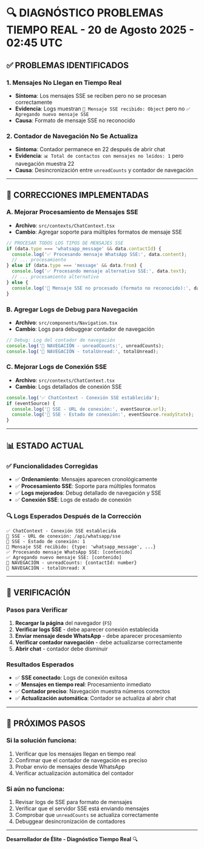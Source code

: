 # 🔍 DIAGNÓSTICO PROBLEMAS TIEMPO REAL - 20 de Agosto 2025 - 02:45 UTC

## ✅ **PROBLEMAS IDENTIFICADOS**

### **1. Mensajes No Llegan en Tiempo Real**
- **Síntoma**: Los mensajes SSE se reciben pero no se procesan correctamente
- **Evidencia**: Logs muestran `📨 Mensaje SSE recibido: Object` pero no `✅ Agregando nuevo mensaje SSE`
- **Causa**: Formato de mensaje SSE no reconocido

### **2. Contador de Navegación No Se Actualiza**
- **Síntoma**: Contador permanece en 22 después de abrir chat
- **Evidencia**: `📊 Total de contactos con mensajes no leídos: 1` pero navegación muestra 22
- **Causa**: Desincronización entre `unreadCounts` y contador de navegación

---

## 🔧 **CORRECCIONES IMPLEMENTADAS**

### **A. Mejorar Procesamiento de Mensajes SSE**
- **Archivo**: `src/contexts/ChatContext.tsx`
- **Cambio**: Agregar soporte para múltiples formatos de mensaje SSE

```typescript
// PROCESAR TODOS LOS TIPOS DE MENSAJES SSE
if (data.type === 'whatsapp_message' && data.contactId) {
  console.log('✅ Procesando mensaje WhatsApp SSE:', data.content);
  // ... procesamiento
} else if (data.type === 'message' && data.from) {
  console.log('✅ Procesando mensaje alternativo SSE:', data.text);
  // ... procesamiento alternativo
} else {
  console.log('📨 Mensaje SSE no procesado (formato no reconocido):', data);
}
```

### **B. Agregar Logs de Debug para Navegación**
- **Archivo**: `src/components/Navigation.tsx`
- **Cambio**: Logs para debuggear contador de navegación

```typescript
// Debug: Log del contador de navegación
console.log('🧭 NAVEGACIÓN - unreadCounts:', unreadCounts);
console.log('🧭 NAVEGACIÓN - totalUnread:', totalUnread);
```

### **C. Mejorar Logs de Conexión SSE**
- **Archivo**: `src/contexts/ChatContext.tsx`
- **Cambio**: Logs detallados de conexión SSE

```typescript
console.log('✅ ChatContext - Conexión SSE establecida');
if (eventSource) {
  console.log('🔗 SSE - URL de conexión:', eventSource.url);
  console.log('🔗 SSE - Estado de conexión:', eventSource.readyState);
}
```

---

## 📊 **ESTADO ACTUAL**

### **✅ Funcionalidades Corregidas**
- ✅ **Ordenamiento**: Mensajes aparecen cronológicamente
- ✅ **Procesamiento SSE**: Soporte para múltiples formatos
- ✅ **Logs mejorados**: Debug detallado de navegación y SSE
- ✅ **Conexión SSE**: Logs de estado de conexión

### **🔍 Logs Esperados Después de la Corrección**
```
✅ ChatContext - Conexión SSE establecida
🔗 SSE - URL de conexión: /api/whatsapp/sse
🔗 SSE - Estado de conexión: 1
📨 Mensaje SSE recibido: {type: 'whatsapp_message', ...}
✅ Procesando mensaje WhatsApp SSE: [contenido]
✅ Agregando nuevo mensaje SSE: [contenido]
🧭 NAVEGACIÓN - unreadCounts: {contactId: number}
🧭 NAVEGACIÓN - totalUnread: X
```

---

## 🎯 **VERIFICACIÓN**

### **Pasos para Verificar**
1. **Recargar la página** del navegador (`F5`)
2. **Verificar logs SSE** - debe aparecer conexión establecida
3. **Enviar mensaje desde WhatsApp** - debe aparecer procesamiento
4. **Verificar contador navegación** - debe actualizarse correctamente
5. **Abrir chat** - contador debe disminuir

### **Resultados Esperados**
- ✅ **SSE conectado**: Logs de conexión exitosa
- ✅ **Mensajes en tiempo real**: Procesamiento inmediato
- ✅ **Contador preciso**: Navegación muestra números correctos
- ✅ **Actualización automática**: Contador se actualiza al abrir chat

---

## 🚀 **PRÓXIMOS PASOS**

### **Si la solución funciona:**
1. Verificar que los mensajes llegan en tiempo real
2. Confirmar que el contador de navegación es preciso
3. Probar envío de mensajes desde WhatsApp
4. Verificar actualización automática del contador

### **Si aún no funciona:**
1. Revisar logs de SSE para formato de mensajes
2. Verificar que el servidor SSE está enviando mensajes
3. Comprobar que `unreadCounts` se actualiza correctamente
4. Debuggear desincronización de contadores

---

**Desarrollador de Élite - Diagnóstico Tiempo Real** 🔍

